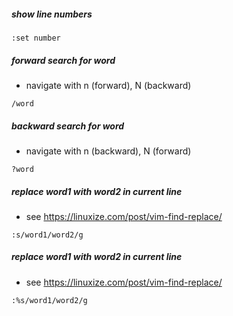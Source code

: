 ##### show line numbers
```
:set number
```
##### forward search for word
- navigate with n (forward), N (backward)
```
/word
```

##### backward search for word
- navigate with n (backward), N (forward)
```
?word
```

##### replace word1 with word2 in current line
- see https://linuxize.com/post/vim-find-replace/
```
:s/word1/word2/g
```

##### replace word1 with word2 in current line
- see https://linuxize.com/post/vim-find-replace/
```
:%s/word1/word2/g
```
